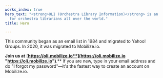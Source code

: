 ```yaml
---
works_index: true
hero_text: "<strong>OLI (Orchestra Library Information)</strong> is an online community
  for orchestra librarians all over the world."
title: Hero

---
```

<Hero :text="$page.frontmatter.hero_text" />

This community began as an email list in 1984 and migrated to Yahoo! Groups. In 2020, it was migrated to Mobilize.io.  
  
**Join us at** [**https://oli.mobilize.io**](https://oli.mobilize.io "https://oli.mobilize.io")**.** If you are new, type in your email address and do "I forgot my password"—it's the fastest way to create an account on Mobilize.io.